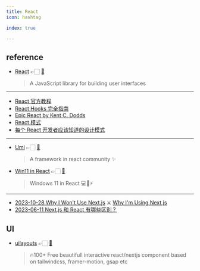 ```yaml
---
title: React
icon: hashtag

index: true

---
```


<!-- more -->

## reference

- [React](https://react.dev) 👉🏻 [🐙](https://github.com/facebook/react)
    > A JavaScript library for building user interfaces

------

- [React 官方教程](https://react.dev/learn)
- [React Hooks 完全指南](https://www.valentinog.com/blog/hooks/)
- [Epic React by Kent C. Dodds](https://epicreact.dev/)
- [React 模式](https://reactpatterns.com/)
- [每个 React 开发者应该知道的设计模式](https://www.patterns.dev/react)

------


- [Umi](https://v3.umijs.org) 👉🏻 [🐙](https://github.com/umijs/umi)
    > A framework in react community ✨
- [Win11 in React](https://win11.blueedge.me) 👉🏻 [🐙](https://github.com/blueedgetechno/win11React)
    > Windows 11 in React 💻🌈⚡

------

- [2023-10-28 Why I Won't Use Next.js](https://www.epicweb.dev/why-i-wont-use-nextjs) ⚔️ [Why I'm Using Next.js](https://leerob.io/blog/using-nextjs)
- [2023-06-11 Next.js 和 React 有哪些区别？](https://www.freecodecamp.org/chinese/news/next-vs-react)

## UI

- [uilayouts](https://www.ui-layouts.com/) 👉🏻 [🐙](https://github.com/ui-layouts/uilayouts)
    > 🔥100+ Free beautifull interactive react/nextjs component based on tailwindcss, framer-motion, gsap etc

